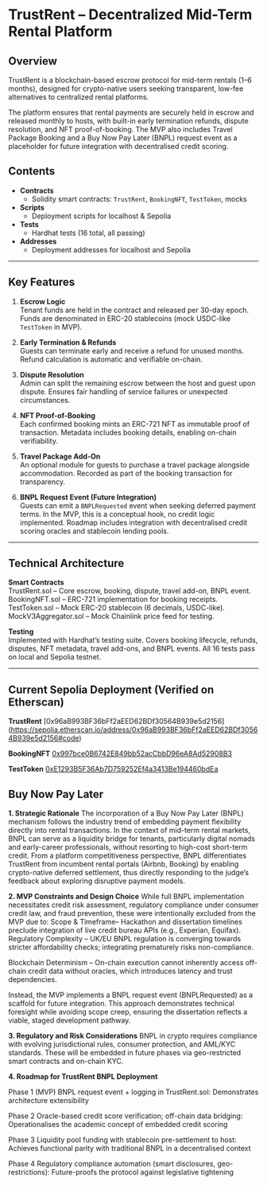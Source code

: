 # TrustRent – Decentralized Mid-Term Rental Platform

## Overview
TrustRent is a blockchain-based escrow protocol for mid-term rentals (1–6 months), designed for crypto-native users seeking transparent, low-fee alternatives to centralized rental platforms.

The platform ensures that rental payments are securely held in escrow and released monthly to hosts, with built-in early termination refunds, dispute resolution, and NFT proof-of-booking. The MVP also includes Travel Package Booking and a Buy Now Pay Later (BNPL) request event as a placeholder for future integration with decentralised credit scoring.


## Contents
- **Contracts**
  - Solidity smart contracts: `TrustRent`, `BookingNFT`, `TestToken`, mocks
- **Scripts**
  - Deployment scripts for localhost & Sepolia
- **Tests**
  - Hardhat tests (16 total, all passing)
- **Addresses**
  - Deployment addresses for localhost and Sepolia

---

## Key Features

1. **Escrow Logic**  
   Tenant funds are held in the contract and released per 30-day epoch.  
   Funds are denominated in ERC-20 stablecoins (mock USDC-like `TestToken` in MVP).

2. **Early Termination & Refunds**  
   Guests can terminate early and receive a refund for unused months. Refund calculation is automatic and verifiable on-chain.

3. **Dispute Resolution**  
   Admin can split the remaining escrow between the host and guest upon dispute. Ensures fair handling of service failures or unexpected circumstances.

4. **NFT Proof-of-Booking**  
   Each confirmed booking mints an ERC-721 NFT as immutable proof of transaction.
   Metadata includes booking details, enabling on-chain verifiability.

6. **Travel Package Add-On**  
   An optional module for guests to purchase a travel package alongside accommodation.
   Recorded as part of the booking transaction for transparency.

8. **BNPL Request Event (Future Integration)**  
   Guests can emit a `BNPLRequested` event when seeking deferred payment terms.
   In the MVP, this is a conceptual hook, no credit logic implemented.
   Roadmap includes integration with decentralised credit scoring oracles and stablecoin lending pools.

---

## Technical Architecture

**Smart Contracts**  
   TrustRent.sol – Core escrow, booking, dispute, travel add-on, BNPL event. 
   BookingNFT.sol – ERC-721 implementation for booking receipts. 
   TestToken.sol – Mock ERC-20 stablecoin (6 decimals, USDC-like). 
   MockV3Aggregator.sol – Mock Chainlink price feed for testing.

**Testing**  
  Implemented with Hardhat’s testing suite. 
  Covers booking lifecycle, refunds, disputes, NFT metadata, travel add-ons, and BNPL events. 
  All 16 tests pass on local and Sepolia testnet.

--- 

## Current Sepolia Deployment (Verified on Etherscan) 
**TrustRent**
[0x96aB993BF36bFf2aEED62BDf30564B939e5d2156] (https://sepolia.etherscan.io/address/0x96aB993BF36bFf2aEED62BDf30564B939e5d2156#code) 

**BookingNFT**
[0x997bce0B6742E849bb52acCbbD96eA8Ad52908B3](https://sepolia.etherscan.io/address/0x997bce0B6742E849bb52acCbbD96eA8Ad52908B3#code)

**TestToken** 
[0xE1293B5F36Ab7D759252Ef4a3413Be194460bdEa](https://sepolia.etherscan.io/address/0xE1293B5F36Ab7D759252Ef4a3413Be194460bdEa#code)


## Buy Now Pay Later
**1. Strategic Rationale**
The incorporation of a Buy Now Pay Later (BNPL) mechanism follows the industry trend of embedding payment flexibility directly into rental transactions. In the context of mid-term rental markets, BNPL can serve as a liquidity bridge for tenants, particularly digital nomads and early-career professionals, without resorting to high-cost short-term credit. From a platform competitiveness perspective, BNPL differentiates TrustRent from incumbent rental portals (Airbnb, Booking) by enabling crypto-native deferred settlement, thus directly responding to the judge’s feedback about exploring disruptive payment models.


**2. MVP Constraints and Design Choice**
While full BNPL implementation necessitates credit risk assessment, regulatory compliance under consumer credit law, and fraud prevention, these were intentionally excluded from the MVP due to:
Scope & Timeframe– Hackathon and dissertation timelines preclude integration of live credit bureau APIs (e.g., Experian, Equifax).
Regulatory Complexity – UK/EU BNPL regulation is converging towards stricter affordability checks; integrating prematurely risks non-compliance.

Blockchain Determinism – On-chain execution cannot inherently access off-chain credit data without oracles, which introduces latency and trust dependencies.

Instead, the MVP implements a BNPL request event (BNPLRequested) as a scaffold for future integration. This approach demonstrates technical foresight while avoiding scope creep, ensuring the dissertation reflects a viable, staged development pathway.

**3. Regulatory and Risk Considerations**
BNPL in crypto requires compliance with evolving jurisdictional rules, consumer protection, and AML/KYC standards. These will be embedded in future phases via geo-restricted smart contracts and on-chain KYC.


**4. Roadmap for TrustRent BNPL Deployment**

Phase 1 (MVP) BNPL request event + logging in TrustRent.sol: Demonstrates architecture extensibility

Phase 2 Oracle-based credit score verification; off-chain data bridging: Operationalises the academic concept of embedded credit scoring

Phase 3 Liquidity pool funding with stablecoin pre-settlement to host: Achieves functional parity with traditional BNPL in a decentralised context

Phase 4 Regulatory compliance automation (smart disclosures, geo-restrictions): Future-proofs the protocol against legislative tightening



